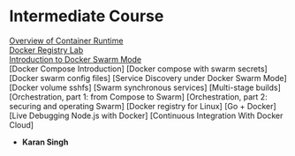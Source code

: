 # Intermediate Course

[Overview of Container Runtime](https://github.com/collabnix/dockerlabs/tree/master/intermediate/contaner-runtimes)<br>
[Docker Registry Lab](https://github.com/collabnix/dockerlabs/tree/master/intermediate/registry)<br>
[Introduction to Docker Swarm Mode](https://github.com/collabnix/dockerlabs/tree/master/intermediate/swarm-mode)<br>
[Docker Compose Introduction]
[Docker compose with swarm secrets]
[Docker swarm config files]
[Service Discovery under Docker Swarm Mode]
[Docker volume sshfs]
[Swarm synchronous services]
[Multi-stage builds]
[Orchestration, part 1: from Compose to Swarm]
[Orchestration, part 2: securing and operating Swarm]
[Docker registry for Linux]
[Go + Docker]
[Live Debugging Node.js with Docker]
[Continuous Integration With Docker Cloud]

















* **Karan Singh**
